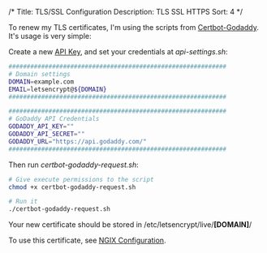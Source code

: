 /*
Title: TLS/SSL Configuration
Description: TLS SSL HTTPS
Sort: 4
*/

To renew my TLS certificates, I'm using the scripts from [Certbot-Godaddy](https://github.com/orthrus/Certbot-Godaddy). It's usage is very simple:

Create a new [API Key](https://developer.godaddy.com/keys), and set your credentials at *api-settings.sh*:
```bash
############################################################
# Domain settings
DOMAIN=example.com
EMAIL=letsencrypt@${DOMAIN}
############################################################

############################################################
# GoDaddy API Credentials
GODADDY_API_KEY=""
GODADDY_API_SECRET=""
GODADDY_URL="https://api.godaddy.com/"
############################################################
```

Then run *certbot-godaddy-request.sh*:
```bash
# Give execute permissions to the script
chmod +x certbot-godaddy-request.sh

# Run it
./certbot-godaddy-request.sh
```

Your new certificate should be stored in /etc/letsencrypt/live/**[DOMAIN]**/

To use this certificate, see [NGIX Configuration](%base_url%/services/Network/nginx).